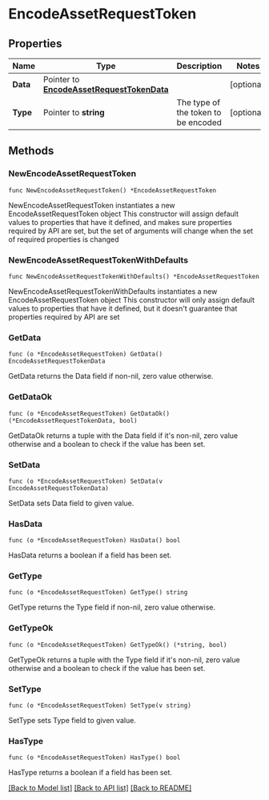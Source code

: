 # EncodeAssetRequestToken

## Properties

Name | Type | Description | Notes
------------ | ------------- | ------------- | -------------
**Data** | Pointer to [**EncodeAssetRequestTokenData**](EncodeAssetRequestTokenData.md) |  | [optional] 
**Type** | Pointer to **string** | The type of the token to be encoded | [optional] 

## Methods

### NewEncodeAssetRequestToken

`func NewEncodeAssetRequestToken() *EncodeAssetRequestToken`

NewEncodeAssetRequestToken instantiates a new EncodeAssetRequestToken object
This constructor will assign default values to properties that have it defined,
and makes sure properties required by API are set, but the set of arguments
will change when the set of required properties is changed

### NewEncodeAssetRequestTokenWithDefaults

`func NewEncodeAssetRequestTokenWithDefaults() *EncodeAssetRequestToken`

NewEncodeAssetRequestTokenWithDefaults instantiates a new EncodeAssetRequestToken object
This constructor will only assign default values to properties that have it defined,
but it doesn't guarantee that properties required by API are set

### GetData

`func (o *EncodeAssetRequestToken) GetData() EncodeAssetRequestTokenData`

GetData returns the Data field if non-nil, zero value otherwise.

### GetDataOk

`func (o *EncodeAssetRequestToken) GetDataOk() (*EncodeAssetRequestTokenData, bool)`

GetDataOk returns a tuple with the Data field if it's non-nil, zero value otherwise
and a boolean to check if the value has been set.

### SetData

`func (o *EncodeAssetRequestToken) SetData(v EncodeAssetRequestTokenData)`

SetData sets Data field to given value.

### HasData

`func (o *EncodeAssetRequestToken) HasData() bool`

HasData returns a boolean if a field has been set.

### GetType

`func (o *EncodeAssetRequestToken) GetType() string`

GetType returns the Type field if non-nil, zero value otherwise.

### GetTypeOk

`func (o *EncodeAssetRequestToken) GetTypeOk() (*string, bool)`

GetTypeOk returns a tuple with the Type field if it's non-nil, zero value otherwise
and a boolean to check if the value has been set.

### SetType

`func (o *EncodeAssetRequestToken) SetType(v string)`

SetType sets Type field to given value.

### HasType

`func (o *EncodeAssetRequestToken) HasType() bool`

HasType returns a boolean if a field has been set.


[[Back to Model list]](../README.md#documentation-for-models) [[Back to API list]](../README.md#documentation-for-api-endpoints) [[Back to README]](../README.md)


